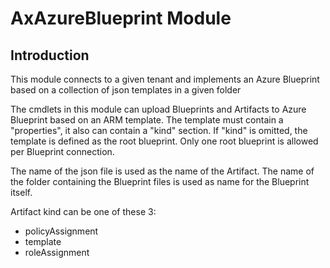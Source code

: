 # AxAzureBlueprint Module

## Introduction

This module connects to a given tenant and implements an Azure Blueprint based on a collection of json templates in a given folder

The cmdlets in this module can upload Blueprints and Artifacts to Azure Blueprint based on an ARM template. The template must contain a "properties", it also can contain a "kind" section. If "kind" is omitted, the template is defined as the root blueprint. Only one root blueprint is allowed per Blueprint connection.

The name of the json file is used as the name of the Artifact. The name of the folder containing the Blueprint files is used as name for the Blueprint itself.

Artifact kind can be one of these 3:
* policyAssignment
* template
* roleAssignment